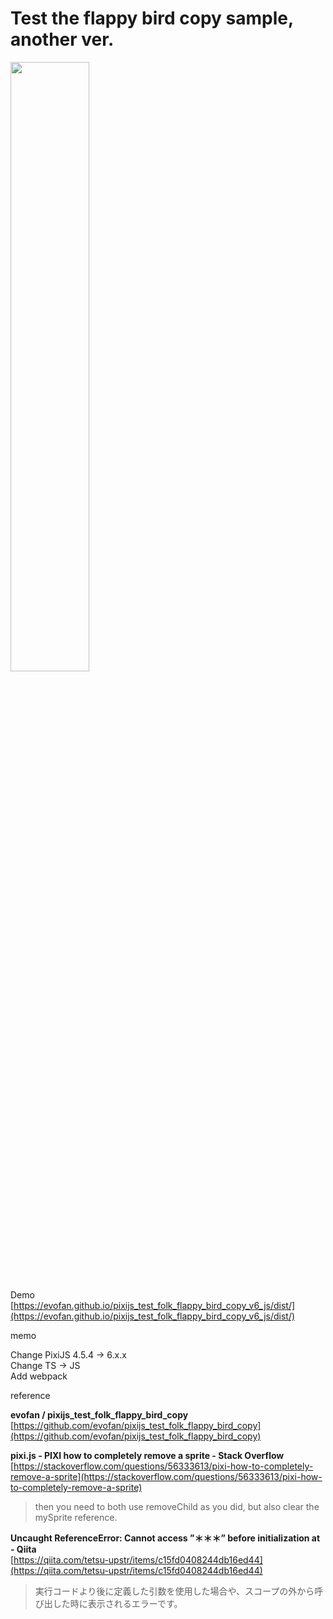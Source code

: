 # Test the flappy bird copy sample, another ver.

<img src="https://evofan.github.io/pixijs_test_folk_flappy_bird_copy_v6_js/screenshot/pid_screenshot1.jpg" width="50%">  

Demo  
[https://evofan.github.io/pixijs_test_folk_flappy_bird_copy_v6_js/dist/](https://evofan.github.io/pixijs_test_folk_flappy_bird_copy_v6_js/dist/)  

memo  

Change PixiJS 4.5.4 -> 6.x.x  
Change TS -> JS  
Add webpack  

reference  

**evofan / pixijs_test_folk_flappy_bird_copy**  
[https://github.com/evofan/pixijs_test_folk_flappy_bird_copy](https://github.com/evofan/pixijs_test_folk_flappy_bird_copy)  

**pixi.js - PIXI how to completely remove a sprite - Stack Overflow**  
[https://stackoverflow.com/questions/56333613/pixi-how-to-completely-remove-a-sprite](https://stackoverflow.com/questions/56333613/pixi-how-to-completely-remove-a-sprite)  
>then you need to both use removeChild as you did, but also clear the mySprite reference.  

**Uncaught ReferenceError: Cannot access ”＊＊＊” before initialization at - Qiita**  
[https://qiita.com/tetsu-upstr/items/c15fd0408244db16ed44](https://qiita.com/tetsu-upstr/items/c15fd0408244db16ed44)  
>実行コードより後に定義した引数を使用した場合や、スコープの外から呼び出した時に表示されるエラーです。  
>
